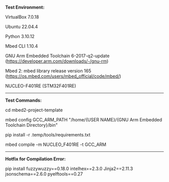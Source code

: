 **Test Environment:**

VirtualBox 7.0.18

Ubuntu 22.04.4

Python 3.10.12

Mbed CLI 1.10.4

GNU Arm Embedded Toolchain 6-2017-q2-update (https://developer.arm.com/downloads/-/gnu-rm)

Mbed 2: mbed library release version 165 (https://os.mbed.com/users/mbed_official/code/mbed/)

NUCLEO-F401RE (STM32F401RE)

-------------

**Test Commands:**

cd mbed2-project-template

mbed config GCC_ARM_PATH "/home/{USER NAME}/{GNU Arm Embedded Toolchain Directory}/bin"

pip install -r .temp/tools/requirements.txt

mbed compile -m NUCLEO_F401RE -t GCC_ARM

-------------

**Hotfix for Compilation Error:**

pip install fuzzywuzzy==0.18.0 intelhex==2.3.0 Jinja2==2.11.3 jsonschema==2.6.0 pyelftools==0.27
